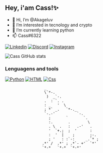 ## Hey, i'am Cass!✨
- 👋 Hi, I’m @Akageluv
- 👀 I’m interested in tecnology and crypto
- 🌱 I’m currently learning python
- 📫 Cass#6322




[![Linkedin](https://img.shields.io/badge/LinkedIn-0077B5?style=for-the-badge&logo=linkedin&logoColor=white)](https://www.linkedin.com/in/cassiano-assumpcao/)
[![Discord](https://img.shields.io/badge/Discord-7289DA?style=for-the-badge&logo=discord&logoColor=white)](Akageluv)
[![Instagram](https://img.shields.io/badge/Instagram-E4405F?style=for-the-badge&logo=instagram&logoColor=white)](https://www.instagram.com/cassxzx/)



![Cass GitHub stats](https://github-readme-stats.vercel.app/api?username=Akageluv&show_icons=true&theme=tokyonight)

### Lenguagens and tools

[![Python](https://img.shields.io/badge/Python-3776AB?style=for-the-badge&logo=python&logoColor=white)](https://www.python.org/) [![HTML](https://img.shields.io/badge/HTML5-E34F26?style=for-the-badge&logo=html5&logoColor=white)](https://html.com/)
[![Css](https://img.shields.io/badge/CSS-239120?&style=for-the-badge&logo=css3&logoColor=white)](https://developer.mozilla.org/pt-BR/docs/Web/CSS)

                      _                        
                      \`*-.                    
                       )  _`-.                 
                      .  : `. .                
                      : _   '  \               
                      ; *` _.   `*-._          
                      `-.-'          `-.       
                        ;       `       `.     
                        :.       .        \    
                        . \  .   :   .-'   .   
                        '  `+.;  ;  '      :   
                        :  '  |    ;       ;-. 
                        ; '   : :`-:     _.`* ;
                     .*' /  .*' ; .*`- +'  `*' 
                     `*-*   `*-*  `*-*'        
